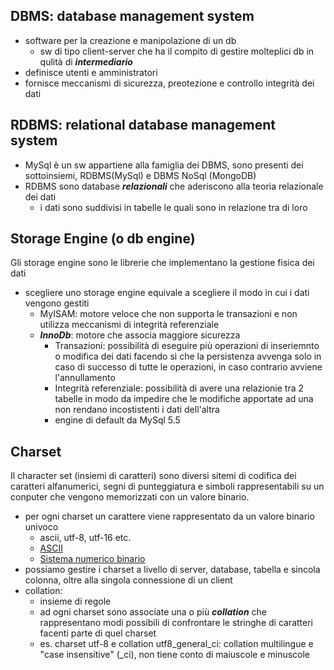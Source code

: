 ## DBMS: database management system
- software per la creazione e manipolazione di un db
  - sw di tipo client-server che ha il compito di gestire molteplici db in qulità di ***intermediario***
- definisce utenti e amministratori
- fornisce meccanismi di sicurezza, preotezione e controllo integrità dei dati <br>

## RDBMS: relational database management system
- MySql è un sw appartiene alla famiglia dei DBMS, sono presenti dei sottoinsiemi, RDBMS(MySql) e DBMS NoSql (MongoDB)
- RDBMS sono database ***relazionali*** che aderiscono alla teoria relazionale dei dati
   - i dati sono suddivisi in tabelle le quali sono in relazione tra di loro<br>
   
## Storage Engine (o db engine)
Gli storage engine sono le librerie che implementano la gestione fisica dei dati
- scegliere uno storage engine equivale a scegliere il modo in cui i dati vengono gestiti
   - MyISAM: motore veloce che non supporta le transazioni e non utilizza meccanismi di integrità referenziale
   - ***InnoDb***: motore che associa maggiore sicurezza
     - Transazioni: possibilità di eseguire più operazioni di inseriemnto o modifica dei dati facendo sì che la persistenza avvenga solo in caso di successo di tutte le operazioni, in caso contrario avviene l'annullamento
     - Integrità referenziale: possibilità di avere una relazionie tra 2 tabelle in modo da impedire che le modifiche apportate ad una non rendano incostistenti i dati dell'altra
     - engine di default da MySql 5.5 <br>

## Charset
Il character set (insiemi di caratteri) sono diversi sitemi di codifica dei caratteri alfanumerici, segni di punteggiatura e simboli rappresentabili su un conputer che vengono memorizzati con un valore binario.
- per ogni charset un carattere viene rappresentato da un valore binario univoco
   - ascii, utf-8, utf-16 etc.    
   - [ASCII](https://it.wikipedia.org/wiki/ASCII)
   - [Sistema numerico binario](https://it.wikipedia.org/wiki/Sistema_numerico_binario)
- possiamo gestire i charset a livello di server, database, tabella e sincola colonna, oltre alla singola connessione di un client
- collation:
   - insieme di regole 
   - ad ogni charset sono associate una o più ***collation*** che rappresentano modi possibili di confrontare le stringhe di caratteri facenti parte di quel charset
  - es. charset utf-8 e collation utf8_general_ci: collation multilingue e "case insensitive" (_ci), non tiene conto di maiuscole e minuscole  
